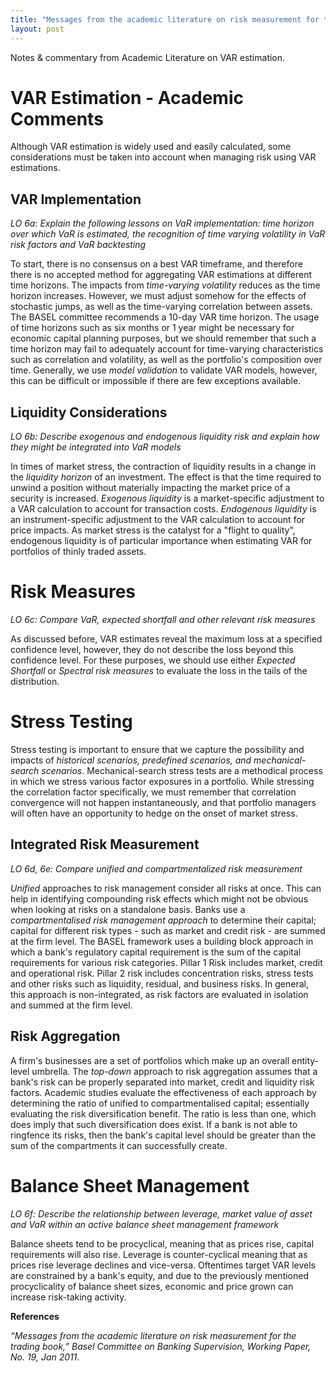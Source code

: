 ```yaml
---
title: "Messages from the academic literature on risk measurement for the trading book"
layout: post
---
```

Notes & commentary from Academic Literature on VAR estimation. 

# VAR Estimation - Academic Comments
Although VAR estimation is widely used and easily calculated, some considerations must be taken into account when managing risk using VAR estimations.

## VAR Implementation
*LO 6a: Explain the following lessons on VaR implementation: time horizon over which VaR is estimated, the recognition of time varying volatility in VaR risk factors and VaR backtesting*

To start, there is no consensus on a best VAR timeframe, and therefore there is no accepted method for aggregating VAR estimations at different time horizons. The impacts from *time-varying volatility* reduces as the time horizon increases. However, we must adjust somehow for the effects of stochastic jumps, as well as the time-varying correlation between assets. The BASEL committee recommends a 10-day VAR time horizon. The usage of time horizons such as six months or 1 year might be necessary for economic capital planning purposes, but we should remember that such a time horizon may fail to adequately account for time-varying characteristics such as correlation and volatility, as well as the portfolio's composition over time. Generally, we use *model validation* to validate VAR models, however, this can be difficult or impossible if there are few exceptions available. 

## Liquidity Considerations
*LO 6b: Describe exogenous and endogenous liquidity risk and explain how they might be integrated into VaR models*

In times of market stress, the contraction of liquidity results in a change in the *liquidity horizon* of an investment. The effect is that the time required to unwind a position without materially impacting the market price of a security is increased. *Exogenous liquidity* is a market-specific adjustment to a VAR calculation to account for transaction costs. *Endogenous liquidity* is an instrument-specific adjustment to the VAR calculation to account for price impacts. As market stress is the catalyst for a "flight to quality", endogenous liquidity is of particular importance when estimating VAR for portfolios of thinly traded assets. 

# Risk Measures
*LO 6c: Compare VaR, expected shortfall and other relevant risk measures*

As discussed before, VAR estimates reveal the maximum loss at a specified confidence level, however, they do not describe the loss beyond this confidence level. For these purposes, we should use either *Expected Shortfall* or *Spectral risk measures* to evaluate the loss in the tails of the distribution.

# Stress Testing
Stress testing is important to ensure that we capture the possibility and impacts of *historical scenarios, predefined scenarios, and mechanical-search scenarios*. Mechanical-search stress tests are a methodical process in which we stress various factor exposures in a portfolio. While stressing the correlation factor specifically, we must remember that correlation convergence will not happen instantaneously, and that portfolio managers will often have an opportunity to hedge on the onset of market stress.

## Integrated Risk Measurement
*LO 6d, 6e: Compare unified and compartmentalized risk measurement*

*Unified* approaches to risk management consider all risks at once. This can help in identifying compounding risk effects which might not be obvious when looking at risks on a standalone basis. Banks use a *compartmentalised risk management approach* to determine their capital; capital for different risk types - such as market and credit risk - are summed at the firm level. The BASEL framework uses a building block approach in which a bank's regulatory capital requirement is the sum of the capital requirements for various risk categories. Pillar 1 Risk includes market, credit and operational risk. Pillar 2 risk includes concentration risks, stress tests and other risks such as liquidity, residual, and business risks. In general, this approach is non-integrated, as risk factors are evaluated in isolation and summed at the firm level.

## Risk Aggregation
A firm's businesses are a set of portfolios which make up an overall entity-level umbrella. The *top-down* approach to risk aggregation assumes that a bank's risk can be properly separated into market, credit and liquidity risk factors. Academic studies evaluate the effectiveness of each approach by determining the ratio of unified to compartmentalised capital; essentially evaluating the risk diversification benefit. The ratio is less than one, which does imply that such diversification does exist. If a bank is not able to ringfence its risks, then the bank's capital level should be greater than the sum of the compartments it can successfully create.

# Balance Sheet Management
*LO 6f: Describe the relationship between leverage, market value of asset and VaR within an active balance sheet management framework*

Balance sheets tend to be procyclical, meaning that as prices rise, capital requirements will also rise. Leverage is counter-cyclical meaning that as prices rise leverage declines and vice-versa. Oftentimes target VAR levels are constrained by a bank's equity, and due to the previously mentioned procyclicality of balance sheet sizes, economic and price grown can increase risk-taking activity.  

__References__

*“Messages from the academic literature on risk measurement for the trading book,” Basel Committee on Banking Supervision, Working Paper, No. 19, Jan 2011.*
